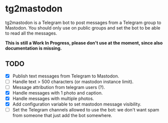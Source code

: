 # tg2mastodon

tg2mastodon is a Telegram bot to post messages from a Telegram group to Mastodon.
You should only use on public groups and set the bot to be able to read all the
messages.

**This is still a Work In Progress, please don't use at the moment, since also
documentation is missing.**

## TODO

- [x] Publish text messages from Telegram to Mastodon.
- [ ] Handle text > 500 characters (or mastodon instance limit).
- [ ] Message attribution from telegram users (?).
- [X] Handle messages with 1 photo and caption.
- [X] Handle messages with multiple photos.
- [X] Add configuration variable to set mastodon message visibility.
- [ ] Set the Telegram channels allowed to use the bot: we don't want spam from
      someone that just add the bot somewhere.
